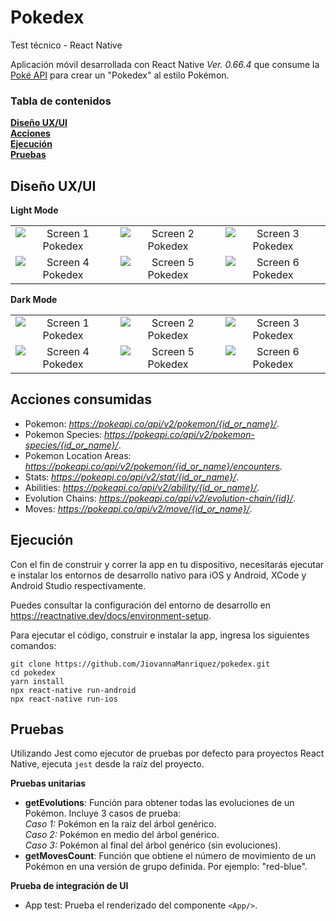 # Pokedex

Test técnico - React Native

Aplicación móvil desarrollada con React Native _Ver. 0.66.4_ que consume la [Poké API](https://pokeapi.co/) para crear un "Pokedex" al estilo Pokémon.

### Tabla de contenidos

**[Diseño UX/UI](#diseno)**<br>
**[Acciones](#acciones-consumidas)**<br>
**[Ejecución](#ejecución)**<br>
**[Pruebas](#pruebas)**

## Diseño UX/UI

**Light Mode**

| | | |
|:-------------------------:|:-------------------------:|:-------------------------:|
|<img alt="Screen 1 Pokedex" src="https://github.com/JiovannaManriquez/pokedex-dev/blob/main/screenshots/light-mode/screen1-home.png"> | <img alt="Screen 2 Pokedex" src="https://github.com/JiovannaManriquez/pokedex-dev/blob/main/screenshots/light-mode/screen2-search-results.png"> | <img alt="Screen 3 Pokedex" src="https://github.com/JiovannaManriquez/pokedex-dev/blob/main/screenshots/light-mode/screen3-pokemon-detail-about.png"> |
|<img alt="Screen 4 Pokedex" src="https://github.com/JiovannaManriquez/pokedex-dev/blob/main/screenshots/light-mode/screen4-pokemon-detail-stats.png">  |  <img alt="Screen 5 Pokedex" src="https://github.com/JiovannaManriquez/pokedex-dev/blob/main/screenshots/light-mode/screen5-pokemon-detail-evolve.png">|<img alt="Screen 6 Pokedex" src="https://github.com/JiovannaManriquez/pokedex-dev/blob/main/screenshots/light-mode/screen6-pokemon-detail-moves.png">|

**Dark Mode**

| | | |
|:-------------------------:|:-------------------------:|:-------------------------:|
|<img alt="Screen 1 Pokedex" src="https://github.com/JiovannaManriquez/pokedex-dev/blob/main/screenshots/dark-mode/screen1-home.png"> | <img alt="Screen 2 Pokedex" src="https://github.com/JiovannaManriquez/pokedex-dev/blob/main/screenshots/dark-mode/screen2-search-results.png"> | <img alt="Screen 3 Pokedex" src="https://github.com/JiovannaManriquez/pokedex-dev/blob/main/screenshots/dark-mode/screen3-pokemon-detail-about.png"> |
|<img alt="Screen 4 Pokedex" src="https://github.com/JiovannaManriquez/pokedex-dev/blob/main/screenshots/dark-mode/screen4-pokemon-detail-stats.png">  |  <img alt="Screen 5 Pokedex" src="https://github.com/JiovannaManriquez/pokedex-dev/blob/main/screenshots/dark-mode/screen5-pokemon-detail-evolve.png">|<img alt="Screen 6 Pokedex" src="https://github.com/JiovannaManriquez/pokedex-dev/blob/main/screenshots/dark-mode/screen6-pokemon-detail-moves.png">|


## Acciones consumidas

-   Pokemon: *https://pokeapi.co/api/v2/pokemon/{id_or_name}/*.
-   Pokemon Species: *https://pokeapi.co/api/v2/pokemon-species/{id_or_name}/*.
-   Pokemon Location Areas: *https://pokeapi.co/api/v2/pokemon/{id_or_name}/encounters*.
-   Stats: *https://pokeapi.co/api/v2/stat/{id_or_name}/*.
-   Abilities: *https://pokeapi.co/api/v2/ability/{id_or_name}/*.
-   Evolution Chains: *https://pokeapi.co/api/v2/evolution-chain/{id}/*.
-   Moves: *https://pokeapi.co/api/v2/move/{id_or_name}/*.

## Ejecución

Con el fin de construir y correr la app en tu dispositivo, necesitarás ejecutar e instalar los entornos de desarrollo nativo para iOS y Android, XCode y Android Studio respectivamente.

Puedes consultar la configuración del entorno de desarrollo en https://reactnative.dev/docs/environment-setup.


Para ejecutar el código, construir e instalar la app, ingresa los siguientes comandos:

```
git clone https://github.com/JiovannaManriquez/pokedex.git
cd pokedex
yarn install
npx react-native run-android
npx react-native run-ios
```


## Pruebas

Utilizando Jest como ejecutor de pruebas por defecto para proyectos React Native, ejecuta `jest` desde la raíz del proyecto. 

**Pruebas unitarias**

- **getEvolutions**: Función para obtener todas las evoluciones de un Pokémon. Incluye 3 casos de prueba: <br>
    _Caso 1:_ Pokémon en la raíz del árbol genérico. <br>
    _Caso 2:_ Pokémon en medio del árbol genérico. <br>
    _Caso 3:_ Pokémon al final del árbol genérico (sin evoluciones).
- **getMovesCount**: Función que obtiene el número de movimiento de un Pokémon en una versión de grupo definida. Por ejemplo: "red-blue".

**Prueba de integración de UI**

-   App test: Prueba el renderizado del componente `<App/>`.

